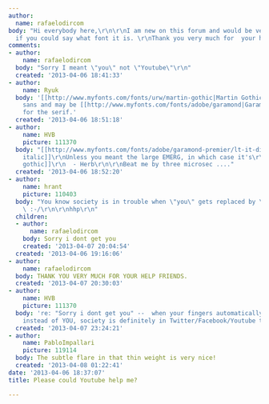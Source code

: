 ```yaml
---
author:
  name: rafaelodircom
body: "Hi everybody here,\r\n\r\nI am new on this forum and would be very pleased
  if you could say what font it is. \r\nThank you very much for  your help in advance\r\n\r\n\r\n"
comments:
- author:
    name: rafaelodircom
  body: "Sorry I meant \"you\" not \"Youtube\"\r\n"
  created: '2013-04-06 18:41:33'
- author:
    name: Ryuk
  body: '[[http://www.myfonts.com/fonts/urw/martin-gothic|Martin Gothic]] for the
    sans and may be [[http://www.myfonts.com/fonts/adobe/garamond|Garamond Italic]]
    for the serif.'
  created: '2013-04-06 18:51:18'
- author:
    name: HVB
    picture: 111370
  body: "[[http://www.myfonts.com/fonts/adobe/garamond-premier/lt-it-disp/|Garamond-Premier
    italic]]\r\nUnless you meant the large EMERG, in which case it's\r\n[[http://www.myfonts.com/fonts/urw/martin-gothic/|Martin
    gothic]]\r\n  - Herb\r\n\r\nBeat me by three microsec ...."
  created: '2013-04-06 18:52:20'
- author:
    name: hrant
    picture: 110403
  body: "You know society is in trouble when \"you\" gets replaced by \"Youtube\"...
    \ :-/\r\n\r\nhhp\r\n"
  children:
  - author:
      name: rafaelodircom
    body: Sorry i dont get you
    created: '2013-04-07 20:04:54'
  created: '2013-04-06 19:16:06'
- author:
    name: rafaelodircom
  body: THANK YOU VERY MUCH FOR YOUR HELP FRIENDS.
  created: '2013-04-07 20:30:03'
- author:
    name: HVB
    picture: 111370
  body: 're: "Sorry i dont get you" --  when your fingers automatically type YOUTUBE
    instead of YOU, society is definitely in Twitter/Facebook/Youtube trouble!!'
  created: '2013-04-07 23:24:21'
- author:
    name: PabloImpallari
    picture: 119114
  body: The subtle flare in that thin weight is very nice!
  created: '2013-04-08 01:22:41'
date: '2013-04-06 18:37:07'
title: Please could Youtube help me?

---
```

